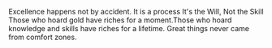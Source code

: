 Excellence happens not by accident. It is a process
It's the Will, Not the Skill
Those who hoard gold have riches for a moment.Those who hoard knowledge and skills have riches for a lifetime.
Great things never came from comfort zones.
